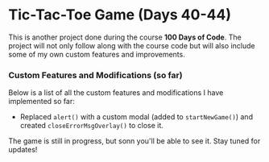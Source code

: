 # Tic-Tac-Toe Game (Days 40-44)

This is another project done during the course **100 Days of Code**.
The project will not only follow along with the course code but will also include some of my own custom features and improvements. 

### Custom Features and Modifications (so far)

Below is a list of all the custom features and modifications I have implemented so far:
- Replaced `alert()` with a custom modal (added to `startNewGame()`) and created `closeErrorMsgOverlay()` to close it.

The game is still in progress, but sonn you'll be able to see it. Stay tuned for updates!